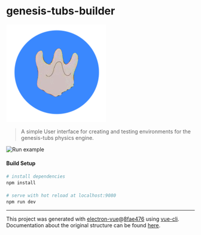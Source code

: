 # genesis-tubs-builder


![](./materials/genesis-tub.png)

> A simple User interface for creating and testing environments for the genesis-tubs physics engine.

![Run example](http://g.recordit.co/WbCVs7Qjct.gif)

#### Build Setup

``` bash
# install dependencies
npm install

# serve with hot reload at localhost:9080
npm run dev

```

---

This project was generated with [electron-vue](https://github.com/SimulatedGREG/electron-vue)@[8fae476](https://github.com/SimulatedGREG/electron-vue/tree/8fae4763e9d225d3691b627e83b9e09b56f6c935) using [vue-cli](https://github.com/vuejs/vue-cli). Documentation about the original structure can be found [here](https://simulatedgreg.gitbooks.io/electron-vue/content/index.html).
